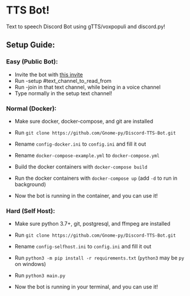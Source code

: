 # TTS Bot!

Text to speech Discord Bot using gTTS/voxpopuli and discord.py!

## Setup Guide:
### Easy (Public Bot):
- Invite the bot with [this invite](https://discordapp.com/api/oauth2/authorize?client_id=513423712582762502&permissions=36719617&scope=bot)
- Run -setup #text_channel_to_read_from
- Run -join in that text channel, while being in a voice channel
- Type normally in the setup text channel!

### Normal (Docker):
- Make sure docker, docker-compose, and git are installed
- Run `git clone https://github.com/Gnome-py/Discord-TTS-Bot.git`
- Rename `config-docker.ini` to `config.ini` and fill it out
- Rename `docker-compose-example.yml` to `docker-compose.yml`

- Build the docker containers with `docker-compose build`
- Run the docker containers with `docker-compose up` (add `-d` to run in background)
- Now the bot is running in the container, and you can use it!

### Hard (Self Host):
- Make sure python 3.7+, git, postgresql, and ffmpeg are installed
- Run `git clone https://github.com/Gnome-py/Discord-TTS-Bot.git`
- Rename `config-selfhost.ini` to `config.ini` and fill it out

- Run `python3 -m pip install -r requirements.txt` (`python3` may be `py` on windows)
- Run `python3 main.py`
- Now the bot is running in your terminal, and you can use it!
